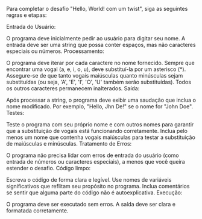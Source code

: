 Para completar o desafio "Hello, World! com um twist", siga as seguintes regras e etapas:

Entrada do Usuário:

O programa deve inicialmente pedir ao usuário para digitar seu nome.
A entrada deve ser uma string que possa conter espaços, mas não caracteres especiais ou números.
Processamento:

O programa deve iterar por cada caractere no nome fornecido.
Sempre que encontrar uma vogal (a, e, i, o, u), deve substituí-la por um asterisco (*).
Assegure-se de que tanto vogais maiúsculas quanto minúsculas sejam substituídas (ou seja, 'A', 'E', 'I', 'O', 'U' também serão substituídas).
Todos os outros caracteres permanecem inalterados.
Saída:

Após processar a string, o programa deve exibir uma saudação que inclua o nome modificado. Por exemplo, "Hello, Jhn De!" se o nome for "John Doe".
Testes:

Teste o programa com seu próprio nome e com outros nomes para garantir que a substituição de vogais está funcionando corretamente.
Inclua pelo menos um nome que contenha vogais maiúsculas para testar a substituição de maiúsculas e minúsculas.
Tratamento de Erros:

O programa não precisa lidar com erros de entrada do usuário (como entrada de números ou caracteres especiais), a menos que você queira estender o desafio.
Código limpo:

Escreva o código de forma clara e legível.
Use nomes de variáveis significativos que reflitam seu propósito no programa.
Inclua comentários se sentir que alguma parte do código não é autoexplicativa.
Execução:

O programa deve ser executado sem erros.
A saída deve ser clara e formatada corretamente.